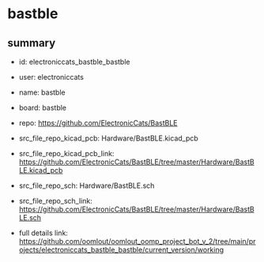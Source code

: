 # bastble
 
## summary 
* id: electroniccats_bastble_bastble
* user: electroniccats
* name: bastble
* board: bastble
* repo: https://github.com/ElectronicCats/BastBLE
* src_file_repo_kicad_pcb: Hardware/BastBLE.kicad_pcb
* src_file_repo_kicad_pcb_link: https://github.com/ElectronicCats/BastBLE/tree/master/Hardware/BastBLE.kicad_pcb


* src_file_repo_sch: Hardware/BastBLE.sch
* src_file_repo_sch_link: https://github.com/ElectronicCats/BastBLE/tree/master/Hardware/BastBLE.sch
* full details link: https://github.com/oomlout/oomlout_oomp_project_bot_v_2/tree/main/projects/electroniccats_bastble_bastble/current_version/working  







